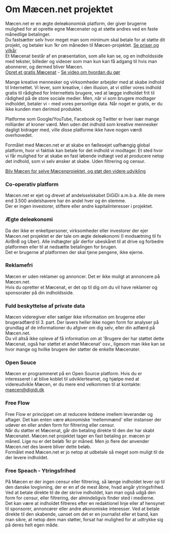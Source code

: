 # Om Mæcen.net projektet

Mæcen.net er en ægte deleøkonomisk platform, der giver brugerne mulighed for at oprette egne Mæcenater og at støtte andres ved en faste månedlige betalinger. <br>Du fastsætter selv hvor meget man som minimum skal betale for at støtte dit projekt, og betaler kun 1kr om måneden til Mæcen-projektet. [Se priser og vilkår](https://maecen.net/terms)<br>
Et Mæcenat består af en præsentation, som alle kan se, og en indholdsside med tekster, billeder og videoer som man kun kan få adgang til hvis man abonnerer, og dermed bliver Mæcen.<br>
[Opret et gratis Mæcenat](https://maecen.net/maecenate/create) - [Se video om hvordan du gør](https://vimeo.com/233825477)

Mange kreative mennesker og virksomheder arbejder med at skabe indhold til Internettet.
Vi lever, som kreative, i den illusion, at vi stiller vores indhold gratis til rådighed for Internettets brugere, ved at lægge indholdet frit til rådighed på de store sociale medier.
Men, når vi som brugere modtager indholdet, betaler vi - med vores personlige data. Når noget er gratis, er du ikke kunden men derimod produktet.

Platforme som Google/YouTube, Facebook og Twitter er hver især mange milliarder af kroner værd. Men uden det indhold som kreative mennesker dagligt bidrager med, ville disse platforme ikke have nogen værdi overhovedet.

Formålet med Mæcen.net er at skabe en fællesejet uafhængig global platform, hvor vi faktisk kan betale for det indhold vi modtager. Et sted hvor vi får mulighed for at skabe en fast løbende indtægt ved at producere netop det indhold, som vi selv ønsker at skabe. Uden filtrering og censur.

[Bilv Mæcen for selve Mæcenprojektet, og støt den videre udvikling](https://maecen.net/maecen-project)

### Co-operativ platform
Mæcen.net er ejet og drevet af andelsselskabet DiGiDi a.m.b.a. Alle de mere end 3.500 andelshavere har én andel hver og én stemme.<br> 
Der er ingen investorer, stiftere eller andre kapitalinteresser i projektet.

### Ægte deleøkonomi
Da der ikke er enkeltpersoner, virksomheder eller investorer der ejer Mæcen.net projektet er der tale om ægte deleøkonomi (I modsætning til fx AirBnB og Uber). Alle indtægter går derfor ubeskåret til at drive og forbedre platformen eller til at nedsætte betalingen for brugen.<br>
Det er brugerne af platformen der skal tjene pengene, ikke ejerne.

### Reklamefri
Mæcen er uden reklamer og annoncer. Det er ikke muligt at annoncere på Mæcen.net. <br>
Hvis du opretter et Mæcenat, er det op til dig om du vil have reklamer og sponsorater på din indholdsside.

### Fuld beskyttelse af private data
Mæcen videregiver eller sælger ikke information om brugerne eller brugeradfærd til 3. part. Der lavers heller ikke nogen form for analyser på grundlag af de informationer du afgiver om dig selv, eller din adfærd på Mæcen.net.<br>
Du vil altså ikke opleve af få information om at 'Brugere der har støttet dette Mæcenat, også har støttet et andet Mæcenat' osv., ligesom man ikke kan se hvor mange og hvilke brugere der støtter de enkelte Mæcenater.

### Open Souce  
Mæcen er programmeret på en Open Source platform. Hvis du er interesseret i at blive koblet til udviklerteamet, og hjælpe med at videreudvikle Mæcen, er du mere end velkommen til at kontakte:  maecen@digidi.dk

### Free Flow  
Free Flow er princippet om at reducere leddene imellem leverandør og aftager. Det kan enten være økonomiske 'mellemmænd' eller instanser der udøver en eller anden form for filtrering eller censur. <br>
Når du støtter et Mæcenat, går din betaling direkte til den der har skabt Mæcenatet. Mæcen.net projektet tager en fast betaling pr. mæcen pr måned. Lige nu er det beløb 1kr pr måned. Men jo flere der anvender Mæcen.net des lavere bliver dette beløb. <br>
Formålet med Mæcen.net er jo netop at udbetale så meget som muligt til de der levere indholdet.

### Free Speach - Ytringsfrihed
På Mæcen er der ingen censur eller filtrering, så længe indholdet lever op til den danske lovgivning, der er en af de mest åbne, hvad angår ytringsfrihed. <br>
Ved at betale direkte til de der skrive indholdet, kan man også udgå den form for censur, eller filtrering, der almindeligvis finder sted i medierne.<br>
Det kan være at indholdet filtreres efter en redaktionel linje eller af hensynet til sponsorer, annoncører eller andre økonomiske interesser. Ved at betale direkte til den skabende, uanset om det er en journalist eller et band, kan man sikre, at netop dem man støtter, forsat har mulighed for at udtrykke sig på deres helt egen måde.

